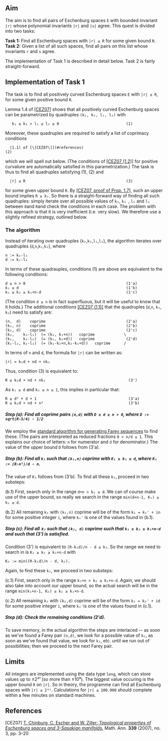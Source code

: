 ## Aim
The aim is to find all pairs of Eschenburg spaces `E` with bounded invariant `|r|` whose polynomial invariants `|r|` and `|s|` agree.  This quest is divided into two tasks:

**Task 1:** Find all Eschenburg spaces with `|r| ≤ R` for some given bound `R`.  
**Task 2:** Given a list of all such spaces, find all pairs on this list whose invariants `r` and `s` agree.

The implementation of Task 1 is described in detail below.  Task 2 is fairly straight-forward.


## Implementation of Task 1
The task is to find all positively curved Eschenburg spaces `E` with `|r| ≤ R`, for some given positive bound `R`.
  
Lemma 1.4 of [\[CEZ07\]](#reference) shows that all positively curved Eschenburg spaces can be parametrized by quadruples `(k₁, k₂, l₁, l₂)` with

       k₁ ≥ k₂ > l₁ ≥ l₂ ≥ 0                              (1)

Moreover, these quadruples are required to satisfy a list of coprimacy conditions 

      (1.1) of [\[CEZ07\]](#references)                                    (2)

which we will spell out below. 
(The conditions of [\[CEZ07 (1.2)\]](#references) for positive curvature are automatically satisfied in this parametrization.) 
The task is thus to find all quadruples satisfying (1), (2) and

      |r| ≤ R                                             (3)

for some given upper bound `R`.  By [\[CEZ07, proof of Prop. 1.7\]](#references), such an upper bound implies `R ≥ k₁`. 
So there is a straight-forward way of finding all such quadruples: 
simply iterate over all possible values of `k₁`, `k₂ `, `l₁` and `l₂` between `0`and `R`and check the conditions in each case. 
The problem with this approach is that it is very inefficient (i.e. very slow). 
We therefore use a slightly refined strategy, outlined below. 

### The algorithm
Instead of iterating over quadruples (`k₁`,`k₂`,`l₁`,`l₂`), the algorithm iterates over quadruples (`d`,`n`,`k₁`,`k₂`), where

    n := k₂-l₁
    d := k₁-l₂

In terms of these quadrauples, conditions (1) are above are equivalent to the following conditions: 

    d ≥ n > 0                                             (1'a)
    k₁ ≥ d                                                (1'b)
    k₁ ≥ k₂ ≥ k₁+n-d                                      (1'c)

(The condition `d ≥ n` is in fact superfluous, but it will be useful to know that it holds.) 
The additional conditions [\[CEZ07 (1.1)\]](#references) that the quadruples (`d`,`n`, `k₁`, `k₂`) need to satisfy are: 

    (n,  d)    coprime                                    (2'a)
    (k₁, n)    coprime                                    (2'b)
    (k₂, d)    coprime                                    (2'c)
    (k₂,    k₁-l₁)  (= (k₂, k₁+n))   coprime             \
    (k₁,    k₂-l₂)  (= (k₁, k₂+d))   coprime              (2'd)
    (k₁-l₁, k₂-l₂)  (= (k₁-k₂+n,k₂-k₁+d))   coprime      /


In terms of `n` and `d`, the formula for `|r|` can be written as: 

    |r| = k₁d + nd + nk₂

Thus, condition (3) is equivalent to: 

    R ≥ k₁d + nd + nk₂                                     (3')

As `k₁ ≥ d` and `k₂ ≥ n ≥ 1`, this implies in particular that:

    R ≥ d² + d + 1                                         (3'a)
    R ≥ k₁d + nd + n²                                      (3'b)
    
##### Step (a):  Find all coprime pairs `(n,d)` with `D ≥ d ≥ n > 0`, where `D := sqrt(R-3/4) - 1/2`
We employ the [standard algorithm for generating Farey sequences](https://en.wikipedia.org/wiki/Farey_sequence#Next_term) to find these. 
(The pairs are interpreted as reduced fractions `0 < n/d ≤ 1`. 
This explains our choice of letters: `n` for numerator and `d` for denominator.) 
The value of the upper bound `D` follows from (3'a). 

##### Step (b):  Find all `k₁` such that `(k₁,n)` coprime with `K₁ ≥ k₁ ≥ d`, where `K₁ := (R-n²)/d - n`. 
The value of `K₁` follows from (3'b).  To find all these `k₁`, proceed in two substeps: 

(b.1) First, search only in the range `d+n > k₁ ≥ d`. 
      We can of course make use of the upper bound, so really we search in the range `min(d+n-1, K₁) ≥ k₁ ≥ d`. 
    
(b.2) All remaining `k₁` with `(k₁,n)` coprime will be of the form `k₁ = k₁' + in` for some positive integer `i`,
      where `k₁'` is one of the values found in (b.1).


##### Step (c):  Find all  `k₂` such that `(k₂, d)` coprime such that `k₁ ≥ k₂ ≥ k₁+n-d` and such that (3') is satisfied.
Condition (3') is equivalent to `(R-k₁d)/n - d ≥ k₂`.  So the range we need to search in is `K₂ ≥ k₂ ≥ k₁+n-d` with
 
    K₂ := min((R-k₁d)/n - d, k₁).
   
Again, to find these `k₂`, we proceed in two substeps:

(c.1) First, search only in the range `k₁+n > k₂ ≥ k₁+n-d`.
      Again, we should also take into account our upper bound, so the actual search will be in the range
      `min(k₁+n-1, K₂) ≥ k₂ ≥ k₁+n-d`.

(c.2) All remaining `k₂` with `(k₂,d)` coprime will be of the form `k₂ = k₂' + id` for some positive integer `i`, 
      where `k₂'`is one of the values found in (c.1).

##### Step (d):  Check the remaining conditions (2'd).

To save memory, in the actual algorithm the steps are interlaced -- as soon as we've found a Farey pair `(n,d)`, we look for a possible value of `k₁`, as soon as we've found that value, we look for `k₂`, etc. until we run out of possibilities;  then we proceed to the next Farey pair.

## Limits
All integers are implemented using the data type `long`, which can store values up to ±2³¹ (so more than ±10⁹). The biggest value occuring is the upper bound `R` on `|r|`.  So in theory, the programme can find all Eschenburg spaces with `|r| ≤ 2³¹`.  Calculations for `|r| ≤ 100.000` should complete within a few minutes on standard machines.

## References
\[CEZ07\] [T. Chinburg, C. Escher and W. Ziller: *Topological properties of Eschenburg spaces and 3-Sasakian manifolds.*](https://doi.org/10.1007/s00208-007-0102-6)  Math. Ann. **339** (2007), no. 3, pp. 3–20
